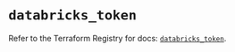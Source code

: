 # `databricks_token`

Refer to the Terraform Registry for docs: [`databricks_token`](https://registry.terraform.io/providers/databricks/databricks/1.49.1/docs/resources/token).

